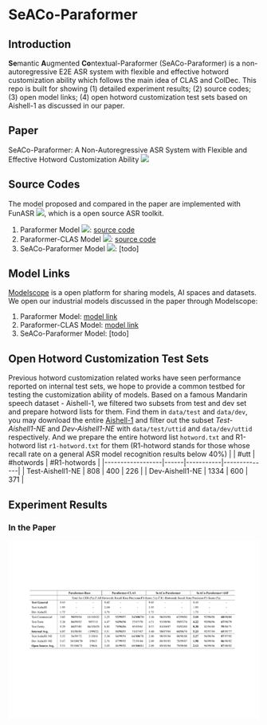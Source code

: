 # SeACo-Paraformer

## Introduction
**Se**mantic **A**ugmented **Co**ntextual-Paraformer (SeACo-Paraformer) is a non-autoregressive E2E ASR system with flexible and effective hotword customization ability which follows the main idea of CLAS and ColDec.
This repo is built for showing (1) detailed experiment results; (2) source codes; (3) open model links; (4) open hotword customization test sets based on Aishell-1 as discussed in our paper.
## Paper
SeACo-Paraformer: A Non-Autoregressive ASR System with Flexible and Effective Hotword Customization Ability <a href="https://arxiv.org/abs/2308.03266"><img src="https://img.shields.io/badge/Arxiv-2308.03266-green"></a>
## Source Codes
The model proposed and compared in the paper are implemented with FunASR <a href='https://github.com/alibaba-damo-academy/FunASR'><img src='https://img.shields.io/badge/Github-Code-blue'></a>, which is a open source ASR toolkit.
1. Paraformer Model <a href="https://arxiv.org/abs/2206.08317"><img src="https://img.shields.io/badge/Arxiv-2206.08317-green"></a>: [source code](https://github.com/alibaba-damo-academy/FunASR/blob/main/funasr/models/e2e_asr_paraformer.py)
2. Paraformer-CLAS Model <a href="https://arxiv.org/abs/2305.11013"><img src="https://img.shields.io/badge/Arxiv-2305.11013-green"></a>: [source code](https://github.com/alibaba-damo-academy/FunASR/blob/main/funasr/models/e2e_asr_contextual_paraformer.py)
3. SeACo-Paraformer Model <a href="https://arxiv.org/abs/2308.03266"><img src="https://img.shields.io/badge/Arxiv-2308.03266-green"></a>: [todo]
## Model Links
[Modelscope](https://modelscope.cn/models) is a open platform for sharing models, AI spaces and datasets. We open our industrial models discussed in the paper through Modelscope:
1. Paraformer Model: [model link](https://modelscope.cn/models/damo/speech_paraformer-large_asr_nat-zh-cn-16k-common-vocab8404-pytorch/summary)
2. Paraformer-CLAS Model: [model link](https://modelscope.cn/models/damo/speech_paraformer-large-contextual_asr_nat-zh-cn-16k-common-vocab8404/summary)
3. SeACo-Paraformer Model: [todo]
## Open Hotword Customization Test Sets
Previous hotword customization related works have seen performance reported on internal test sets, we hope to provide a common testbed for testing the customization ability of models. Based on a famous Mandarin speech dataset - Aishell-1, we filtered two subsets from test and dev set and prepare hotword lists for them.
Find them in `data/test` and `data/dev`, you may download the entire [Aishell-1](https://www.openslr.org/33/) and filter out the subset *Test-Aishell1-NE* and *Dev-Aishell1-NE* with `data/test/uttid` and `data/dev/uttid` respectively. And we prepare the entire hotword list `hotword.txt` and R1-hotword list `r1-hotword.txt` for them (R1-hotword stands for those whose recall rate on a general ASR model recognition results below 40%)
|                  | #utt | #hotwords | #R1-hotwords |
|------------------|------|-----------|--------------|
| Test-Aishell1-NE | 808  | 400       | 226          |
| Dev-Aishell1-NE  | 1334 | 600       | 371          |
## Experiment Results
### In the Paper
<img src="figures/result1.pdf"/>

